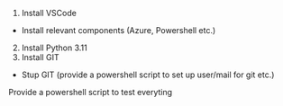 1) Install VSCode
- Install relevant components (Azure, Powershell etc.)
2) Install Python 3.11
3) Install GIT
- Stup GIT (provide a powershell script to set up user/mail for git etc.)

Provide a powershell script to test everyting

